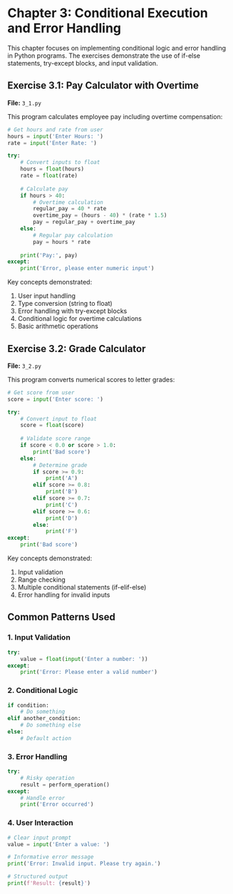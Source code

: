 # Chapter 3: Conditional Execution and Error Handling

This chapter focuses on implementing conditional logic and error handling in Python programs. The exercises demonstrate the use of if-else statements, try-except blocks, and input validation.

## Exercise 3.1: Pay Calculator with Overtime
**File:** `3_1.py`

This program calculates employee pay including overtime compensation:

```python
# Get hours and rate from user
hours = input('Enter Hours: ')
rate = input('Enter Rate: ')

try:
    # Convert inputs to float
    hours = float(hours)
    rate = float(rate)
    
    # Calculate pay
    if hours > 40:
        # Overtime calculation
        regular_pay = 40 * rate
        overtime_pay = (hours - 40) * (rate * 1.5)
        pay = regular_pay + overtime_pay
    else:
        # Regular pay calculation
        pay = hours * rate
    
    print('Pay:', pay)
except:
    print('Error, please enter numeric input')
```

Key concepts demonstrated:
1. User input handling
2. Type conversion (string to float)
3. Error handling with try-except blocks
4. Conditional logic for overtime calculations
5. Basic arithmetic operations

## Exercise 3.2: Grade Calculator
**File:** `3_2.py`

This program converts numerical scores to letter grades:

```python
# Get score from user
score = input('Enter score: ')

try:
    # Convert input to float
    score = float(score)
    
    # Validate score range
    if score < 0.0 or score > 1.0:
        print('Bad score')
    else:
        # Determine grade
        if score >= 0.9:
            print('A')
        elif score >= 0.8:
            print('B')
        elif score >= 0.7:
            print('C')
        elif score >= 0.6:
            print('D')
        else:
            print('F')
except:
    print('Bad score')
```

Key concepts demonstrated:
1. Input validation
2. Range checking
3. Multiple conditional statements (if-elif-else)
4. Error handling for invalid inputs

## Common Patterns Used

### 1. Input Validation
```python
try:
    value = float(input('Enter a number: '))
except:
    print('Error: Please enter a valid number')
```

### 2. Conditional Logic
```python
if condition:
    # Do something
elif another_condition:
    # Do something else
else:
    # Default action
```

### 3. Error Handling
```python
try:
    # Risky operation
    result = perform_operation()
except:
    # Handle error
    print('Error occurred')
```

### 4. User Interaction
```python
# Clear input prompt
value = input('Enter a value: ')

# Informative error message
print('Error: Invalid input. Please try again.')

# Structured output
print(f'Result: {result}')
``` 